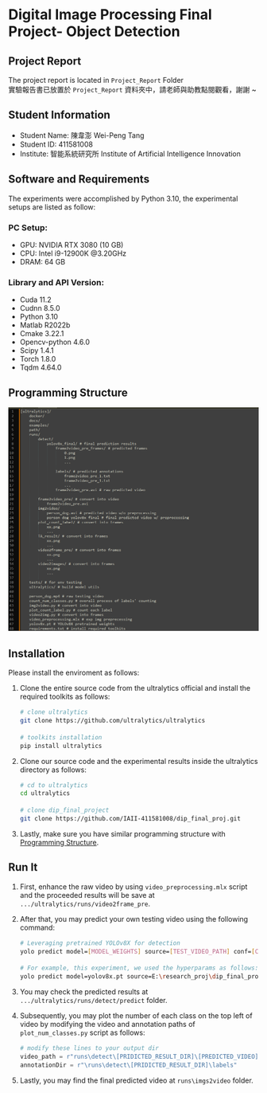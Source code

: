 # **Digital Image Processing Final Project- Object Detection**

## Project Report
The project report is located in `Project_Report` Folder
<br/>
實驗報告書已放置於 `Project_Report` 資料夾中，請老師與助教點閱觀看，謝謝 ~
<br/>

## Student Information
- Student Name: 陳韋澎 Wei-Peng Tang
- Student ID: 411581008
- Institute: 智能系統研究所 Institute of Artificial Intelligence Innovation

## Software and Requirements
The experiments were accomplished by Python 3.10, the experimental setups are listed as follow:

### PC Setup:
- GPU: NVIDIA RTX 3080 (10 GB)
- CPU: Intel i9-12900K @3.20GHz
- DRAM: 64 GB

### Library and API Version:
- Cuda 11.2
- Cudnn 8.5.0
- Python 3.10
- Matlab R2022b
- Cmake 3.22.1
- Opencv-python 4.6.0
- Scipy 1.4.1
- Torch 1.8.0
- Tqdm 4.64.0


## Programming Structure 
![Programming Structure](https://github.com/IAII-411581008/dip_final_proj/blob/main/programming_structure.png)

## Installation 
Please install the enviroment as follows:
1. Clone the entire source code from the ultralytics official and install the required toolkits as follows:
    ```sh
    # clone ultralytics
    git clone https://github.com/ultralytics/ultralytics

    # toolkits installation
    pip install ultralytics
    
    ```

2. Clone our source code and the experimental results inside the ultralytics directory as follows:
    ```sh
    # cd to ultralytics
    cd ultralytics

    # clone dip_final_project
    git clone https://github.com/IAII-411581008/dip_final_proj.git

3. Lastly, make sure you have similar programming structure with [Programming Structure](https://github.com/IAII-411581008/dip_final_proj/blob/main/programming_structure.png).


## Run It
1. First, enhance the raw video by using `video_preprocessing.mlx` script and the proceeded results will be save at `.../ultralytics/runs/video2frame_pre`.

2. After that, you may predict your own testing video using the following command:
    ```sh
    # Leveraging pretrained YOLOv8X for detection
    yolo predict model=[MODEL_WEIGHTS] source=[TEST_VIDEO_PATH] conf=[CONFIDENCE_SCORE_THRESHOLD] iou=[IOU_THRESHOLD] show=True classes=[SPECIFIC_CLASSES] save_txt=True save_frames=True

    # For example, this experiment, we used the hyperparams as follows:
    yolo predict model=yolov8x.pt source=E:\research_proj\dip_final_proj\ultralytics\runs\frame2video_pre\frame2video_pre.mp4 show=True conf=0.2 classes=0,1,16,17 save_txt=True iou=0.2 save_frames=True
    ```

3. You may check the predicted results at `.../ultralytics/runs/detect/predict` folder.

4. Subsequently, you may plot the number of each class on the top left of video by modifying the video and annotation paths of `plot_num_classes.py` script as follows:
    ``` python
    # modify these lines to your output dir
    video_path = r"runs\detect\[PRIDICTED_RESULT_DIR]\[PREDICTED_VIDEO].avi"
    annotationDir = r"\runs\detect\[PRIDICTED_RESULT_DIR]\labels"
    ```

5. Lastly, you may find the final predicted video at `runs\imgs2video` folder.
